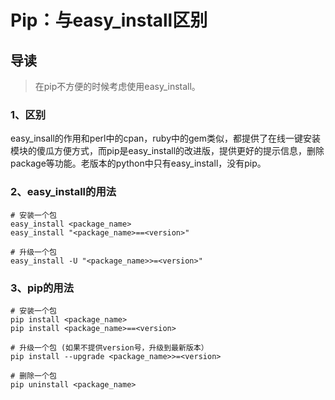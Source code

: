 # Pip：与easy_install区别

## 导读

> 在pip不方便的时候考虑使用easy_install。

### 1、区别

easy_insall的作用和perl中的cpan，ruby中的gem类似，都提供了在线一键安装模块的傻瓜方便方式，而pip是easy_install的改进版，提供更好的提示信息，删除package等功能。老版本的python中只有easy_install，没有pip。

### 2、easy_install的用法

```shell
# 安装一个包
easy_install <package_name>
easy_install "<package_name>==<version>"

# 升级一个包
easy_install -U "<package_name>>=<version>"
```

### 3、pip的用法

```shell
# 安装一个包
pip install <package_name>
pip install <package_name>==<version>

# 升级一个包 (如果不提供version号，升级到最新版本）
pip install --upgrade <package_name>>=<version>

# 删除一个包
pip uninstall <package_name>
```
